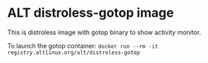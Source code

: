 ALT distroless-gotop image
===========================

This is distroless image with gotop binary to show activity monitor.

To launch the gotop container:
`docker run --rm -it registry.altlinux.org/alt/distroless-gotop`
